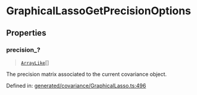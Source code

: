 # GraphicalLassoGetPrecisionOptions

## Properties

### precision\_?

> [`ArrayLike`](../types/ArrayLike.md)[]

The precision matrix associated to the current covariance object.

Defined in:  [generated/covariance/GraphicalLasso.ts:496](https://github.com/transitive-bullshit/scikit-learn-ts/blob/122b3c0/packages/sklearn/src/generated/covariance/GraphicalLasso.ts#L496)
